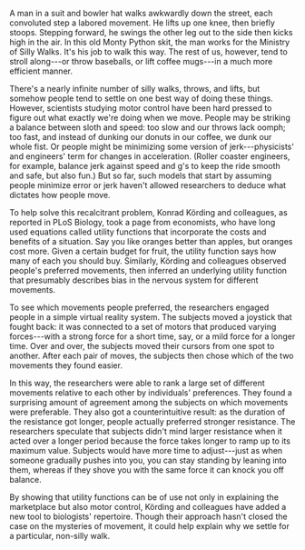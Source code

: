 A man in a suit and bowler hat walks awkwardly down the street, each
convoluted step a labored movement. He lifts up one knee, then briefly
stoops. Stepping forward, he swings the other leg out to the side then
kicks high in the air. In this old Monty Python skit, the man works for
the Ministry of Silly Walks. It\'s his job to walk this way. The rest of
us, however, tend to stroll along---or throw baseballs, or lift coffee
mugs---in a much more efficient manner.

There\'s a nearly infinite number of silly walks, throws, and lifts, but
somehow people tend to settle on one best way of doing these things.
However, scientists studying motor control have been hard pressed to
figure out what exactly we\'re doing when we move. People may be
striking a balance between sloth and speed: too slow and our throws lack
oomph; too fast, and instead of dunking our donuts in our coffee, we
dunk our whole fist. Or people might be minimizing some version of
jerk---physicists\' and engineers\' term for changes in acceleration.
(Roller coaster engineers, for example, balance jerk against speed and
g\'s to keep the ride smooth and safe, but also fun.) But so far, such
models that start by assuming people minimize error or jerk haven\'t
allowed researchers to deduce what dictates how people move.

To help solve this recalcitrant problem, Konrad Körding and colleagues,
as reported in PLoS Biology, took a page from economists, who have long
used equations called utility functions that incorporate the costs and
benefits of a situation. Say you like oranges better than apples, but
oranges cost more. Given a certain budget for fruit, the utility
function says how many of each you should buy. Similarly, Körding and
colleagues observed people\'s preferred movements, then inferred an
underlying utility function that presumably describes bias in the
nervous system for different movements.

To see which movements people preferred, the researchers engaged people
in a simple virtual reality system. The subjects moved a joystick that
fought back: it was connected to a set of motors that produced varying
forces---with a strong force for a short time, say, or a mild force for
a longer time. Over and over, the subjects moved their cursors from one
spot to another. After each pair of moves, the subjects then chose which
of the two movements they found easier.

In this way, the researchers were able to rank a large set of different
movements relative to each other by individuals\' preferences. They
found a surprising amount of agreement among the subjects on which
movements were preferable. They also got a counterintuitive result: as
the duration of the resistance got longer, people actually preferred
stronger resistance. The researchers speculate that subjects didn\'t
mind larger resistance when it acted over a longer period because the
force takes longer to ramp up to its maximum value. Subjects would have
more time to adjust---just as when someone gradually pushes into you,
you can stay standing by leaning into them, whereas if they shove you
with the same force it can knock you off balance.

By showing that utility functions can be of use not only in explaining
the marketplace but also motor control, Körding and colleagues have
added a new tool to biologists\' repertoire. Though their approach
hasn\'t closed the case on the mysteries of movement, it could help
explain why we settle for a particular, non-silly walk.
